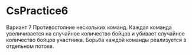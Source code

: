 # CsPractice6
Вариант 7
Противостояние нескольких команд. Каждая команда увеличивается на случайное
количество бойцов и убивает случайное количество бойцов участника. Борьба каждой
команды реализуется в отдельном потоке.
